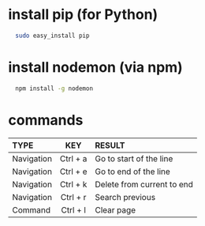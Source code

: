 # install pip (for Python)
``` Bash
  sudo easy_install pip
```

# install nodemon (via npm)
``` Bash
  npm install -g nodemon
```
# commands
|TYPE|KEY|RESULT|
|:----------|:----------:|:----------------------|
|Navigation|Ctrl + a|Go to start of the line|
|Navigation|Ctrl + e|Go to end of the line|
|Navigation|Ctrl + k|Delete from current to end|
|Navigation|Ctrl + r|Search previous|
|Command|Ctrl + l|Clear page|
